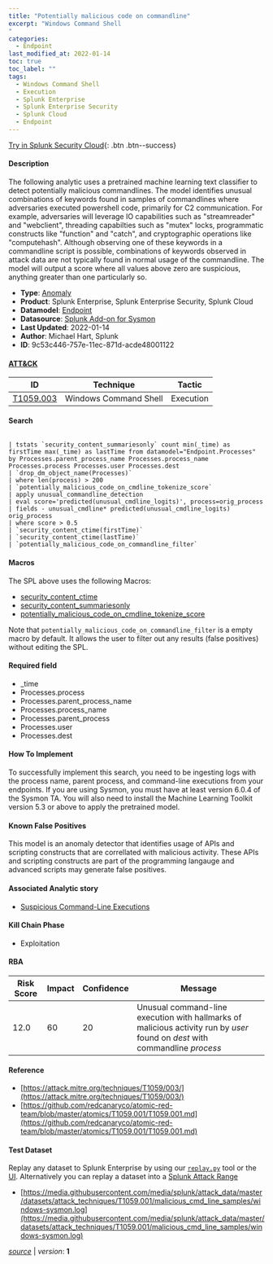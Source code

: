 ```yaml
---
title: "Potentially malicious code on commandline"
excerpt: "Windows Command Shell
"
categories:
  - Endpoint
last_modified_at: 2022-01-14
toc: true
toc_label: ""
tags:
  - Windows Command Shell
  - Execution
  - Splunk Enterprise
  - Splunk Enterprise Security
  - Splunk Cloud
  - Endpoint
---
```




[Try in Splunk Security Cloud](https://www.splunk.com/en_splunk_app_enrichmentus/cyber-security.html){: .btn .btn--success}

#### Description

The following analytic uses a pretrained machine learning text classifier to detect potentially malicious commandlines.  The model identifies unusual combinations of keywords found in samples of commandlines where adversaries executed powershell code, primarily for C2 communication.  For example, adversaries will leverage IO capabilities such as "streamreader" and "webclient", threading capabilties such as "mutex" locks, programmatic constructs like "function" and "catch", and cryptographic operations like "computehash".  Although observing one of these keywords in a commandline script is possible, combinations of keywords observed in attack data are not typically found in normal usage of the commandline.  The model will output a score where all values above zero are suspicious, anything greater than one particularly so.

- **Type**: [Anomaly](https://github.com/splunk/security_content/wiki/object-Analytic-Types)
- **Product**: Splunk Enterprise, Splunk Enterprise Security, Splunk Cloud
- **Datamodel**: [Endpoint](https://docs.splunk.com/Documentation/CIM/latest/User/Endpoint)
- **Datasource**: [Splunk Add-on for Sysmon](https://splunkbase.splunk.com/api/apps/entriesbyid/Splunk_TA_microsoft_sysmon/2.0.0)
- **Last Updated**: 2022-01-14
- **Author**: Michael Hart, Splunk
- **ID**: 9c53c446-757e-11ec-871d-acde48001122


#### [ATT&CK](https://attack.mitre.org/)

| ID             | Technique        |  Tactic             |
| -------------- | ---------------- |-------------------- |
| [T1059.003](https://attack.mitre.org/techniques/T1059/003/) | Windows Command Shell | Execution |

#### Search

```

| tstats `security_content_summariesonly` count min(_time) as firstTime max(_time) as lastTime from datamodel="Endpoint.Processes" by Processes.parent_process_name Processes.process_name Processes.process Processes.user Processes.dest  
| `drop_dm_object_name(Processes)`  
| where len(process) > 200 
| `potentially_malicious_code_on_cmdline_tokenize_score` 
| apply unusual_commandline_detection 
| eval score='predicted(unusual_cmdline_logits)', process=orig_process 
| fields - unusual_cmdline* predicted(unusual_cmdline_logits) orig_process 
| where score > 0.5 
| `security_content_ctime(firstTime)` 
| `security_content_ctime(lastTime)` 
| `potentially_malicious_code_on_commandline_filter`
```

#### Macros
The SPL above uses the following Macros:
* [security_content_ctime](https://github.com/splunk/security_content/blob/develop/macros/security_content_ctime.yml)
* [security_content_summariesonly](https://github.com/splunk/security_content/blob/develop/macros/security_content_summariesonly.yml)
* [potentially_malicious_code_on_cmdline_tokenize_score](https://github.com/splunk/security_content/blob/develop/macros/potentially_malicious_code_on_cmdline_tokenize_score.yml)

Note that `potentially_malicious_code_on_commandline_filter` is a empty macro by default. It allows the user to filter out any results (false positives) without editing the SPL.

#### Required field
* _time
* Processes.process
* Processes.parent_process_name
* Processes.process_name
* Processes.parent_process
* Processes.user
* Processes.dest


#### How To Implement
To successfully implement this search, you need to be ingesting logs with the process name, parent process, and command-line executions from your endpoints. If you are using Sysmon, you must have at least version 6.0.4 of the Sysmon TA.  You will also need to install the Machine Learning Toolkit version 5.3 or above to apply the pretrained model.

#### Known False Positives
This model is an anomaly detector that identifies usage of APIs and scripting constructs that are correllated with malicious activity.  These APIs and scripting constructs are part of the programming langauge and advanced scripts may generate false positives.

#### Associated Analytic story
* [Suspicious Command-Line Executions](/stories/suspicious_command-line_executions)


#### Kill Chain Phase
* Exploitation



#### RBA

| Risk Score  | Impact      | Confidence   | Message      |
| ----------- | ----------- |--------------|--------------|
| 12.0 | 60 | 20 | Unusual command-line execution with hallmarks of malicious activity run by $user$ found on $dest$ with commandline $process$ |




#### Reference

* [https://attack.mitre.org/techniques/T1059/003/](https://attack.mitre.org/techniques/T1059/003/)
* [https://github.com/redcanaryco/atomic-red-team/blob/master/atomics/T1059.001/T1059.001.md](https://github.com/redcanaryco/atomic-red-team/blob/master/atomics/T1059.001/T1059.001.md)



#### Test Dataset
Replay any dataset to Splunk Enterprise by using our [`replay.py`](https://github.com/splunk/attack_data#using-replaypy) tool or the [UI](https://github.com/splunk/attack_data#using-ui).
Alternatively you can replay a dataset into a [Splunk Attack Range](https://github.com/splunk/attack_range#replay-dumps-into-attack-range-splunk-server)


* [https://media.githubusercontent.com/media/splunk/attack_data/master/datasets/attack_techniques/T1059.001/malicious_cmd_line_samples/windows-sysmon.log](https://media.githubusercontent.com/media/splunk/attack_data/master/datasets/attack_techniques/T1059.001/malicious_cmd_line_samples/windows-sysmon.log)



[*source*](https://github.com/splunk/security_content/tree/develop/detections/endpoint/potentially_malicious_code_on_commandline.yml) \| *version*: **1**